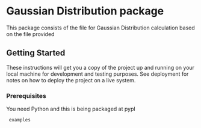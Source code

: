 # Gaussian Distribution package

This package consists of the file for Gaussian Distribution calculation based on the file provided

## Getting Started

These instructions will get you a copy of the project up and running on your local machine for development and testing purposes. See deployment for notes on how to deploy the project on a live system.

### Prerequisites

You need Python and this is being packaged at pypl

```
 examples
```
